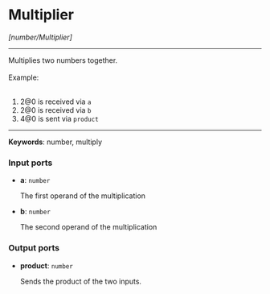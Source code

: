 # Multiplier

_[number/Multiplier]_

---

Multiplies two numbers together.<br>
<br>
Example:<br>
<br>
1. 2@0 is received via `a`<br>
2. 2@0 is received via `b`<br>
3. 4@0 is sent via `product`<br>

---

__Keywords__: number, multiply

### Input ports

* __a__: ` number `


    The first operand of the multiplication<br>


* __b__: ` number `


    The second operand of the multiplication<br>

### Output ports

* __product__: ` number `


    Sends the product of the two inputs.<br>

